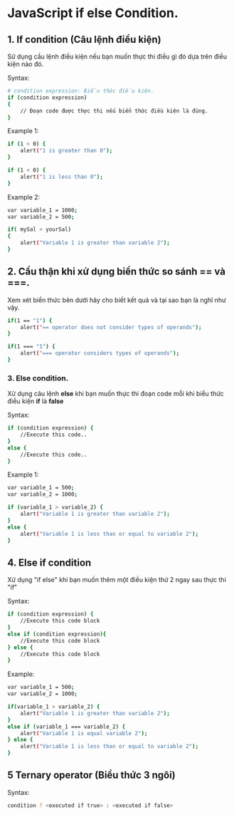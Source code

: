 # JavaScript if else Condition.

## 1. If condition (Câu lệnh điều kiện)
Sử dụng cầu lệnh điều kiện nếu bạn muốn thực thi điều gì đó dựa trên điều kiện nào đó.

Syntax:
```bash
# condition expression: Biểu thức điều kiện.
if (condition expression)
{
    // Đoạn code được thực thi nếu biển thức điều kiện là đúng.
}
```

Example 1:
```bash
if (1 > 0) {
    alert("1 is greater than 0");
}

if (1 < 0) {
    alert("1 is less than 0");
}
```

Example 2:
```bash
var variable_1 = 1000;
var variable_2 = 500;

if( mySal > yourSal)
{
    alert("Variable 1 is greater than variable 2");
}
```

## 2. Cẩu thận khi xử dụng biển thức so sánh == và ===.
Xem xét biển thức bên dưới hãy cho biết kết quả và tại sao bạn là nghĩ như vậy.
```bash
if(1 == "1") {
    alert("== operator does not consider types of operands");
}

if(1 === "1") {
    alert("=== operator considers types of operands");
}
```

### 3. Else condition.
Xử dụng câu lệnh **else** khi bạn muốn thực thi đoạn code mỗi khi biểu thức điều kiện **if** là **false**

Syntax:
```bash
if (condition expression) {
    //Execute this code..
}
else {
    //Execute this code..
}
```

Example 1:
```bash
var variable_1 = 500;
var variable_2 = 1000;

if (variable_1 > variable_2) {
    alert("Variable 1 is greater than variable 2");
}
else {
    alert("Variable 1 is less than or equal to variable 2");
}
```

## 4. Else if condition
Xử dụng "if else" khi bạn muốn thêm một điều kiện thứ 2 ngay sau thực thi "if"

Syntax:
```bash
if (condition expression) {
    //Execute this code block
}
else if (condition expression){
    //Execute this code block
} else {
    //Execute this code block
}
```

Example:
```bash
var variable_1 = 500;
var variable_2 = 1000;

if(variable_1 > variable_2) {
    alert("Variable 1 is greater than variable 2");
}
else if (variable_1 === variable_2) {
    alert("Variable 1 is equal variable 2");
} else {
    alert("Variable 1 is less than or equal to variable 2");
}
```

## 5 Ternary operator (Biểu thức 3 ngôi)

Syntax:
```bash
condition ? <executed if true> : <executed if false>
```